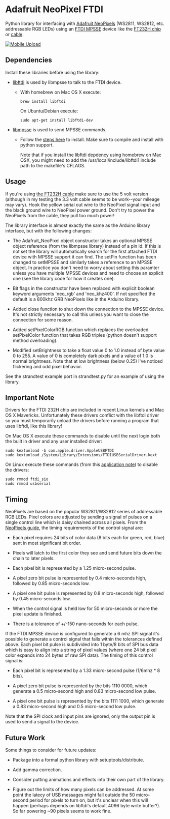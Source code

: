 # Adafruit NeoPixel FTDI

Python library for interfacing with [Adafruit NeoPixels](http://learn.adafruit.com/adafruit-neopixel-uberguide/overview) (WS2811, WS2812, etc. addressable RGB LEDs) using an [FTDI MPSSE](http://www.ftdichip.com/Support/Documents/AppNotes/AN_135_MPSSE_Basics.pdf) device like the [FT232H chip](http://www.ftdichip.com/Products/ICs/FT232H.htm) or [cable](http://www.ftdichip.com/Products/Cables/USBMPSSE.htm).

<a href="http://imgur.com/zOVrXqp" title="Mobile Upload"><img src="http://i.imgur.com/zOVrXqpl.jpg" title="Hosted by imgur.com" alt="Mobile Upload"/></a>

## Dependencies

Install these libraries before using the library:

-   [libftdi](http://www.intra2net.com/en/developer/libftdi/) is used by libmpsse to talk to the FTDI device.

    -   With homebrew on Mac OS X execute:
        
        ````
        brew install libftdi
        ````
        
        On Ubuntu/Debian execute:
        
        ````
        sudo apt-get install libftdi-dev
        ````

-   [libmpsse](https://code.google.com/p/libmpsse/) is used to send MPSSE commands.

    -   Follow the [steps here](https://code.google.com/p/libmpsse/wiki/Installation) to install. Make sure to compile and install with python support.  
    
        Note that if you install the libftdi depdency using homebrew on Mac OSX, you might need to add the /usr/local/include/libftdi1 include path to the makefile's CFLAGS.

## Usage

If you're using [the FT232H cable](C232HM-EDHSL-0) make sure to use the 5 volt version (although in my testing the 3.3 volt cable seems to be work--your mileage may vary).  Hook the yellow serial out wire to the NeoPixel signal input and the black ground wire to NeoPixel power ground.  Don't try to power the NeoPixels from the cable, they pull too much power!

The library interface is almost exactly the same as the Arduino library interface, but with the following changes:

-   The Adafruit_NeoPixel object constructor takes an optional MPSSE object reference (from the libmpsse library) instead of a pin id.  If this is not set the library will automatically search for the first attached FTDI device with MPSSE support it can find.  The setPin function has been changed to setMPSSE and similarly takes a reference to an MPSSE object.  In practice you don't need to worry about setting this paramter unless you have multiple MPSSE devices and need to choose an explicit one (see the library code for how it creates one).

-   Bit flags in the constructor have been replaced with explicit boolean keyword arguments 'neo_rgb' and 'neo_khz400'.  If not specified the default is a 800khz GRB NeoPixels like in the Arduino library.

-   Added close function to shut down the connection to the MPSSE device.  It's not strictly necessary to call this unless you want to close the connection for some reason.

-   Added setPixelColorRGB function which replaces the overloaded setPixelColor function that takes RGB triples (python doesn't support method overloading).

-   Modified setBrightness to take a float value 0 to 1.0 instead of byte value 0 to 255.  A value of 0 is completely dark pixels and a value of 1.0 is normal brightness.  Note that at low brightness (below 0.25) I've noticed flickering and odd pixel behavior.

See the strandtest example port in strandtest.py for an example of using the library.

## Important Note

Drivers for the FTDI 232H chip are included in recent Linux kernels and Mac OS X Mavericks.  Unfortunately these drivers conflict with the libftdi driver so you must temporarily unload the drivers before running a program that uses libftdi, like this library!

On Mac OS X execute these commands to disable until the next login both the built in driver and any user installed driver:

````
sudo kextunload -b com.apple.driver.AppleUSBFTDI
sudo kextunload /System/Library/Extensions/FTDIUSBSerialDriver.kext
````

On Linux execute these commands (from this [application note](http://www.ftdichip.com/Support/Documents/AppNotes/AN_220_FTDI_Drivers_Installation_Guide_for_Linux%20.pdf)) to disable the drivers:

````
sudo rmmod ftdi_sio
sudo rmmod usbserial
````

## Timing

NeoPixels are based on the popular WS2811/WS2812 series of addressable RGB LEDs.  Pixel colors are adjusted by sending a signal of pulses on a single control line which is daisy chained across all pixels.  From the [NeoPixels guide](http://learn.adafruit.com/adafruit-neopixel-uberguide/advanced-coding), the timing requirements of the control signal are:

-   Each pixel requires 24 bits of color data (8 bits each for green, red, blue) sent in most significant bit order.

-   Pixels will latch to the first color they see and send future bits down the chain to later pixels.

-   Each pixel bit is represented by a 1.25 micro-second pulse.

-   A pixel zero bit pulse is represented by 0.4 micro-seconds high, followed by 0.85 micro-seconds low.

-   A pixel one bit pulse is represented by 0.8 micro-seconds high, followed by 0.45 micro-seconds low.

-   When the control signal is held low for 50 micro-seconds or more the pixel update is finished.

-   There is a tolerance of +/-150 nano-seconds for each pulse.

If the FTDI MPSSE device is configured to generate a 6 mhz SPI signal it's possible to generate a control signal that falls within the tolerances defined above.  Each pixel bit pulse is subdivided into 1 byte/8 bits of SPI bus data which is easy to align into a string of pixel values (where one 24 bit pixel color expands into 24 bytes of raw SPI data).  The timing of this control signal is:

-   Each pixel bit is represented by a 1.33 micro-second pulse (1/6mhz * 8 bits).

-   A pixel zero bit pulse is represented by the bits 1110 0000, which generate a 0.5 micro-second high and 0.83 
    micro-second low pulse.

-   A pixel one bit pulse is represented by the bits 1111 1000, which generate a 0.83 micro-second high and 0.5 
    micro-second low pulse.

Note that the SPI clock and input pins are ignored, only the output pin is used to send a signal to the device.

## Future Work

Some things to consider for future updates:

-   Package into a formal python library with setuptools/distribute.

-   Add gamma correction.

-   Consider putting animations and effects into their own part of the library.

-   Figure out the limits of how many pixels can be addressed.  At some point the latecy of USB messages might fall outside the 50 micro-second period for pixels to turn on, but it's unclear when this will happen (perhaps depends on libftdi's default 4096 byte write buffer?).  So far powering ~90 pixels seems to work fine.
